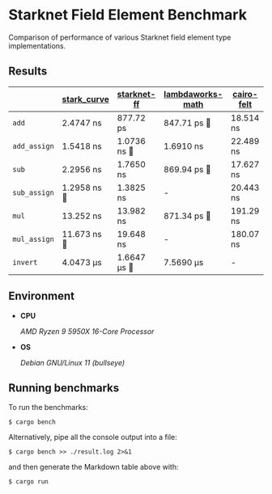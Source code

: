 # Starknet Field Element Benchmark

Comparison of performance of various Starknet field element type implementations.

## Results

|              | [stark_curve](https://github.com/eqlabs/pathfinder) | [starknet-ff](https://github.com/xJonathanLEI/starknet-rs) | [lambdaworks-math](https://github.com/lambdaclass/lambdaworks) | [cairo-felt](https://github.com/lambdaclass/cairo-rs) |
| ------------ | --------------------------------------------------- | ---------------------------------------------------------- | -------------------------------------------------------------- | ----------------------------------------------------- |
| `add`        | 2.4747 ns                                           | 877.72 ps                                                  | 847.71 ps :crown:                                              | 18.514 ns                                             |
| `add_assign` | 1.5418 ns                                           | 1.0736 ns :crown:                                          | 1.6910 ns                                                      | 22.489 ns                                             |
| `sub`        | 2.2956 ns                                           | 1.7650 ns                                                  | 869.94 ps :crown:                                              | 17.627 ns                                             |
| `sub_assign` | 1.2958 ns :crown:                                   | 1.3825 ns                                                  | -                                                              | 20.443 ns                                             |
| `mul`        | 13.252 ns                                           | 13.982 ns                                                  | 871.34 ps :crown:                                              | 191.29 ns                                             |
| `mul_assign` | 11.673 ns :crown:                                   | 19.648 ns                                                  | -                                                              | 180.07 ns                                             |
| `invert`     | 4.0473 µs                                           | 1.6647 µs :crown:                                          | 7.5690 µs                                                      | -                                                     |

## Environment

- **CPU**

  _AMD Ryzen 9 5950X 16-Core Processor_

- **OS**

  _Debian GNU/Linux 11 (bullseye)_

## Running benchmarks

To run the benchmarks:

```console
$ cargo bench
```

Alternatively, pipe all the console output into a file:

```console
$ cargo bench >> ./result.log 2>&1
```

and then generate the Markdown table above with:

```console
$ cargo run
```
